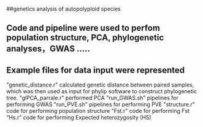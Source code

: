 ##genetics analysis of autopolyploid species

## Code and pipeline were used to perfom population structure, PCA,  phylogenetic analyses，GWAS .....

## Example files for data input were represented

"genetic_distance.r" calculated genetic distance between paired samples, which was then used as input for phylip software to construct phylogenetic tree.
"glPCA_parrale.r" performed PCA
"run_GWAS.sh" pipelines for performing GWAS
"run_PVE.sh" pipelines for performing PVE
"structure.r" code for performing population structure
"Fst.r" code for performing Fst
“Hs.r” code for performing Expected heterozygosity (HS) 
